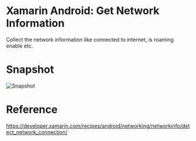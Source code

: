 # Xamarin Android: Get Network Information
Collect the network information like connected to internet, is roaming enable etc.

# Snapshot

![Snapshot](https://github.com/manojkulkarni30/Network-Information-Xamarin-Android/blob/master/NetworkInfoApp/Snapshot/NetworkinfoSnapShot.png)

# Reference
https://developer.xamarin.com/recipes/android/networking/networkinfo/detect_network_connection/

